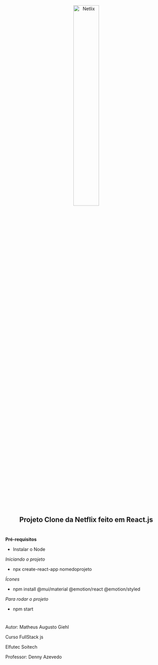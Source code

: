 

<div align="center">
 <img width="40%"src="https://upload.wikimedia.org/wikipedia/commons/0/08/Netflix_2015_logo.svg"  alt="Netlix"/>
<h2>Projeto Clone da Netflix feito em React.js</h2>
</div>


#
**Pré-requisitos**

- Instalar o Node

*Iniciando o projeto*

- npx create-react-app nomedoprojeto

*Ícones*

- npm install @mui/material @emotion/react @emotion/styled

*Para rodar o projeto*

- npm start
#
Autor: Matheus Augusto Giehl

Curso FullStack js 

Elfutec Soitech

Professor: Denny Azevedo